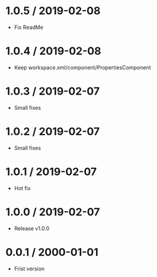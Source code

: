 1.0.5 / 2019-02-08
===================

  * Fix ReadMe
  
1.0.4 / 2019-02-08
===================

  * Keep workspace.xml/component/PropertiesComponent 
  
1.0.3 / 2019-02-07
===================

  * Small fixes
  
1.0.2 / 2019-02-07
===================

  * Small fixes
  
1.0.1 / 2019-02-07
===================

  * Hot fix
  
1.0.0 / 2019-02-07
===================

  * Release v1.0.0
  
0.0.1 / 2000-01-01
===================

  * Frist version